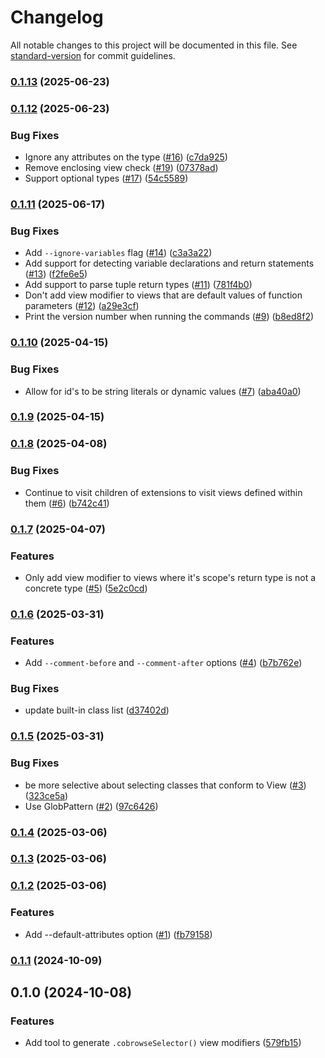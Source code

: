 # Changelog

All notable changes to this project will be documented in this file. See [standard-version](https://github.com/conventional-changelog/standard-version) for commit guidelines.

### [0.1.13](#) (2025-06-23)

### [0.1.12](#) (2025-06-23)


### Bug Fixes

* Ignore any attributes on the type ([#16](#)) ([c7da925](#))
* Remove enclosing view check ([#19](#)) ([07378ad](#))
* Support optional types ([#17](#)) ([54c5589](#))

### [0.1.11](#) (2025-06-17)


### Bug Fixes

* Add `--ignore-variables` flag ([#14](#)) ([c3a3a22](#))
* Add support for detecting variable declarations and return statements ([#13](#)) ([f2fe6e5](#))
* Add support to parse tuple return types ([#11](#)) ([781f4b0](#))
* Don't add view modifier to views that are default values of function parameters ([#12](#)) ([a29e3cf](#))
* Print the version number when running the commands ([#9](#)) ([b8ed8f2](#))

### [0.1.10](#) (2025-04-15)


### Bug Fixes

* Allow for id's to be string literals or dynamic values ([#7](#)) ([aba40a0](#))

### [0.1.9](#) (2025-04-15)

### [0.1.8](#) (2025-04-08)


### Bug Fixes

* Continue to visit children of extensions to visit views defined within them ([#6](#)) ([b742c41](#))

### [0.1.7](#) (2025-04-07)


### Features

* Only add view modifier to views where it's scope's return type is not a concrete type ([#5](#)) ([5e2c0cd](#))

### [0.1.6](#) (2025-03-31)


### Features

* Add `--comment-before` and `--comment-after` options ([#4](#)) ([b7b762e](#))


### Bug Fixes

* update built-in class list ([d37402d](#))

### [0.1.5](#) (2025-03-31)


### Bug Fixes

* be more selective about selecting classes that conform to View ([#3](#)) ([323ce5a](#))
* Use GlobPattern ([#2](#)) ([97c6426](#))

### [0.1.4](#) (2025-03-06)

### [0.1.3](#) (2025-03-06)

### [0.1.2](#) (2025-03-06)


### Features

* Add --default-attributes option ([#1](#)) ([fb79158](#))

### [0.1.1](#) (2024-10-09)

## 0.1.0 (2024-10-08)


### Features

* Add tool to generate `.cobrowseSelector()` view modifiers ([579fb15](#))
